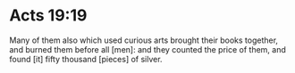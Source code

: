 # Acts 19:19

Many of them also which used curious arts brought their books together, and burned them before all [men]: and they counted the price of them, and found [it] fifty thousand [pieces] of silver.